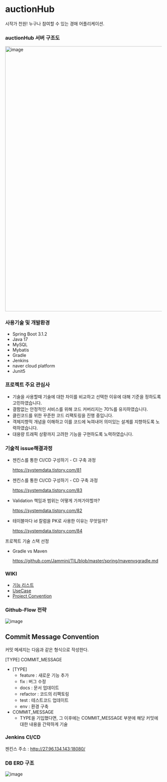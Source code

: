# auctionHub

시작가 천원!  누구나 참여할 수 있는 경매 어플리케이션.

### auctionHub 서버 구조도

<img width="850" alt="image" src="https://github.com/f-lab-edu/auctionHub/assets/59176149/e9109f28-0923-4423-8e2e-35ba9ecd1815">

### 사용기술 및 개발환경

- Spring Boot 3.1.2
- Java 17
- MySQL
- Mybatis
- Gradle
- Jenkins
- naver cloud platform
- Junit5

### 프로젝트 주요 관심사

- 기술을 사용할때 기술에 대한 차이를 비교하고 선택한 이유에 대해 기준을 정하도록 고민하였습니다.
- 결함없는 안정적인 서비스를 위해 코드 커버리지는 70%를 유지하였습니다.
- 클린코드를 위한 꾸준한 코드 리팩토링을 진행 중입니다.
- 객체지향적 개념을 이해하고 이를 코드에 녹여내어 의미있는 설계를 지향하도록 노력하였습니다.
- 대용량 트래픽 상황까지 고려한 기능을 구현하도록 노력하였습니다.

### 기술적 issue해결과정

- 젠킨스를 통한 CI/CD 구성하기 - CI 구축 과정
  
    https://systemdata.tistory.com/81

- 젠킨스를 통한 CI/CD 구성하기 - CD 구축 과정

    https://systemdata.tistory.com/83

- Validation 책임과 범위는 어떻게 가져가야할까?

    https://systemdata.tistory.com/82

- 테이블마다 id 칼럼을 PK로 사용한 이유는 무엇일까?

    https://systemdata.tistory.com/84

프로젝트 기술 스택 선정

- Gradle vs Maven 
  
  https://github.com/Jammini/TIL/blob/master/spring/mavenvsgradle.md

### WIKI

- [기능 리스트](https://github.com/f-lab-edu/auctionHub/wiki/Feature-List)
- [UseCase](https://github.com/f-lab-edu/auctionHub/wiki/Use-Case)
- [Project Convention](https://github.com/f-lab-edu/auctionHub/wiki/Project-Convention)

### Github-Flow 전략

![image](https://github.com/f-lab-edu/auctionHub/assets/59176149/99c62317-3283-4dac-b472-d7d6f8d30b12)

## Commit Message Convention

커밋 메세지는 다음과 같은 형식으로 작성한다.

[TYPE] COMMIT_MESSAGE

- [TYPE]
    - feature : 새로운 기능 추가
    - fix : 버그 수정
    - docs : 문서 업데이트
    - refactor : 코드의 리팩토링
    - test : 테스트코드 업데이트
    - env : 환경 구축
- COMMIT_MESSAGE
    - TYPE을 기입했다면, 그 이후에는 COMMIT_MESSAGE 부분에 해당 커밋에 대한 내용을 간략하게 기술

### Jenkins CI/CD

젠킨스 주소 : http://27.96.134.143:18080/

### DB ERD 구조

![image](https://github.com/f-lab-edu/auctionHub/assets/59176149/68f780dd-260c-4fe0-8501-24a0c79853a3)
